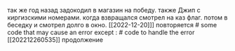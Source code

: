так же год назад задокодил в магазин на победу. также Джип с киргизскими номерами. когда взвращался смотрел на каз флаг. потом в беседку и смотрел долго в окно. 
[[2022-12-20]]] повторяется 
    # some code that may cause an error
except <SomeErrorType>:
    # code to handle the error
[[202212260535]] продолжение 